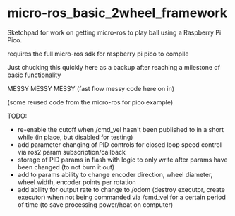 # micro-ros_basic_2wheel_framework
Sketchpad for work on getting micro-ros to play ball using a Raspberry Pi Pico.


requires the full micro-ros sdk for raspberry pi pico to compile

Just chucking this quickly here as a backup after reaching a milestone of basic functionality

MESSY MESSY MESSY (fast flow messy code here on in)

(some reused code from the micro-ros for pico example)

TODO:
- re-enable the cutoff when /cmd_vel hasn't been published to in a short while (in place, but disabled for testing)
- add parameter changing of PID controls for closed loop speed control via ros2 param subscription/callback
- storage of PID params in flash with logic to only write after params have been changed (to not burn it out)
- add to params ability to change encoder direction, wheel diameter, wheel width, encoder points per rotation
- add ability for output rate to change to /odom (destroy executor, create executor) when not being commanded via /cmd_vel for a certain period of time (to save processing power/heat on computer)
